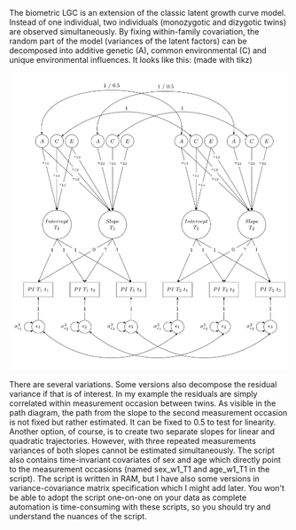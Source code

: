 The biometric LGC is an extension of the classic latent growth curve model. Instead of one individual, two individuals (monozygotic and dizygotic twins) are observed simultaneously. By fixing within-family covariation, the random part of the model (variances of the latent factors) can be decomposed into additive genetic (A), common environmental (C) and unique environmental influences. It looks like this: (made with tikz)

![alt text](https://github.com/ldasey/OpenMx_scripts/raw/main/biometric_LGC/biometric.png)

There are several variations. Some versions also decompose the residual variance if that is of interest. In my example the residuals are simply correlated within measurement occasion between twins. As visible in the path diagram, the path from the slope to the second measurement occasion is not fixed but rather estimated. It can be fixed to 0.5 to test for linearity. Another option, of course, is to create two separate slopes for linear and quadratic trajectories. However, with three repeated measurements variances of both slopes cannot be estimated simultaneously. The script also contains time-invariant covariates of sex and age which directly point to the measurement occasions (named sex_w1_T1 and age_w1_T1 in the script). The script is written in RAM, but I have also some versions in variance-covariance matrix specification which I might add later. You won't be able to adopt the script one-on-one on your data as complete automation is time-consuming with these scripts, so you should try and understand the nuances of the script.

